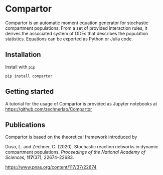 # Compartor

Compartor is an automatic moment equation generator for stochastic compartment populations:
From a set of provided interaction rules, it derives the associated system of ODEs that describes the population statistics.
Equations can be exported as Python or Julia code.


## Installation

Install with `pip`
```
pip install compartor
```


## Getting started

A tutorial for the usage of Compartor is provided as Jupyter notebooks at https://github.com/zechnerlab/Compartor


## Publications

Compartor is based on the theoretical framework introduced by

Duso, L. and Zechner, C. (2020).
Stochastic reaction networks in dynamic compartment populations.
*Proceedings of the National Academy of Sciences,* **117**(37), 22674–22683.

https://www.pnas.org/content/117/37/22674
